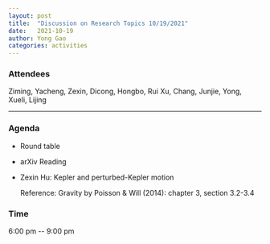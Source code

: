 ```yaml
---
layout: post
title:  "Discussion on Research Topics 10/19/2021"
date:   2021-10-19
author: Yong Gao
categories: activities
---
```



### Attendees

Ziming, Yacheng, Zexin, Dicong,  Hongbo, Rui Xu, Chang, Junjie, Yong, Xueli, Lijing

---

### Agenda

- Round table

- arXiv Reading

- Zexin Hu: Kepler and perturbed-Kepler motion

  Reference: Gravity by Poisson & Will (2014): chapter 3, section 3.2-3.4


### Time

6:00 pm -- 9:00 pm


